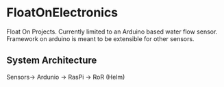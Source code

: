 FloatOnElectronics
==================

Float On Projects. Currently limited to an Arduino based water flow sensor. Framework on arduino is meant to be extensible for other sensors.

System Architecture
-------------------
Sensors-> Ardunio -> RasPi -> RoR (Helm)
